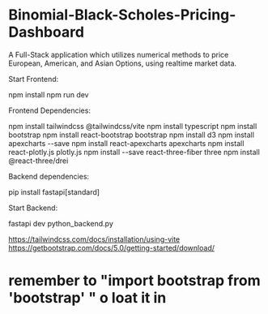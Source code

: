 # Binomial-Black-Scholes-Pricing-Dashboard
A Full-Stack application which utilizes numerical methods to price European, American, and Asian Options, using realtime market data.


Start Frontend:

npm install 
npm run dev


Frontend Dependencies:

npm install tailwindcss @tailwindcss/vite
npm install typescript
npm install bootstrap
npm install react-bootstrap bootstrap
npm install d3
npm install apexcharts --save
npm install react-apexcharts apexcharts
npm install react-plotly.js plotly.js
npm install --save react-three-fiber three
npm install @react-three/drei


Backend dependencies:

pip install fastapi[standard]

Start Backend:

fastapi dev python_backend.py




https://tailwindcss.com/docs/installation/using-vite
https://getbootstrap.com/docs/5.0/getting-started/download/

# remember to "import bootstrap from 'bootstrap' " o loat it in